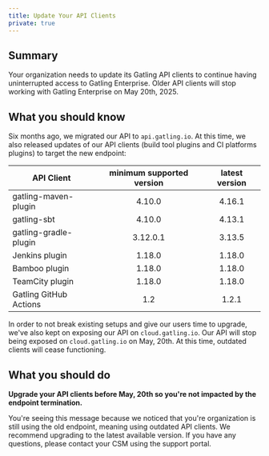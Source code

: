```yaml
---
title: Update Your API Clients
private: true
---
```


## Summary

Your organization needs to update its Gatling API clients to continue having uninterrupted access to Gatling Enterprise. Older API clients will stop working with Gatling Enterprise on May 20th, 2025.   

## What you should know

Six months ago, we migrated our API to `api.gatling.io`. At this time, we also released updates of our API clients (build tool plugins and CI platforms plugins) to target the new endpoint:

| API Client             | minimum supported version | latest version |
|------------------------|:-------------------------:|:--------------:|
| gatling-maven-plugin   |           4.10.0          |     4.16.1     |
| gatling-sbt            |           4.10.0          |     4.13.1     |
| gatling-gradle-plugin  |          3.12.0.1         |     3.13.5     |
| Jenkins plugin         |           1.18.0          |     1.18.0     |
| Bamboo plugin          |           1.18.0          |     1.18.0     |
| TeamCity plugin        |           1.18.0          |     1.18.0     |
| Gatling GitHub Actions |            1.2            |      1.2.1     |

In order to not break existing setups and give our users time to upgrade, we've also kept on exposing our API on `cloud.gatling.io`.
Our API will stop being exposed on `cloud.gatling.io` on May, 20th. At this time, outdated clients will cease functioning.

## What you should do

**Upgrade your API clients before May, 20th so you're not impacted by the endpoint termination.**

You're seeing this message because we noticed that you're organization is still using the old endpoint, meaning using outdated API clients. We recommend upgrading to the latest available version. If you have any questions, please contact your CSM using the support portal. 
